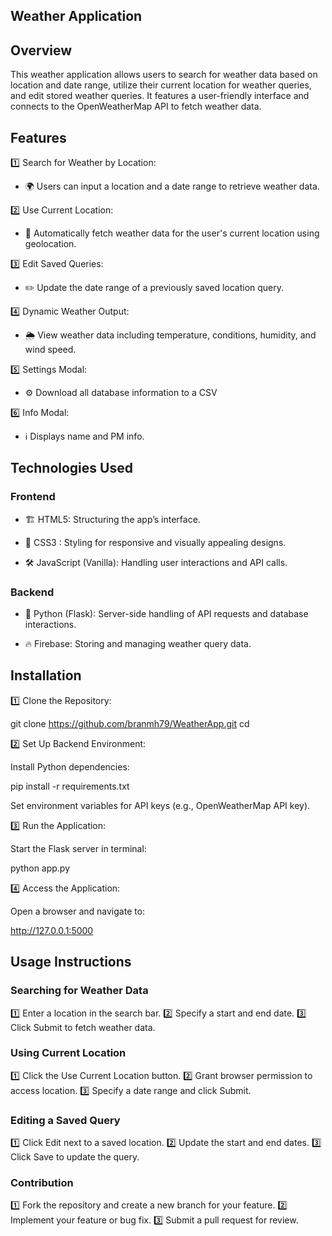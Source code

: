 ## Weather Application

## Overview

This weather application allows users to search for weather data based on location and date range, utilize their current location for weather queries, and edit stored weather queries. It features a user-friendly interface and connects to the OpenWeatherMap API to fetch weather data.

## Features

1️⃣ Search for Weather by Location:

- 🌍 Users can input a location and a date range to retrieve weather data.

2️⃣ Use Current Location:

- 📍 Automatically fetch weather data for the user's current location using geolocation.

3️⃣ Edit Saved Queries:

- ✏️ Update the date range of a previously saved location query.

4️⃣ Dynamic Weather Output:

- 🌦️ View weather data including temperature, conditions, humidity, and wind speed.

5️⃣ Settings Modal:

- ⚙️ Download all database information to a CSV

6️⃣ Info Modal:

- ℹ️ Displays name and PM info.


## Technologies Used

### Frontend

- 🏗️ HTML5: Structuring the app’s interface.

- 🎨 CSS3 : Styling for responsive and visually appealing designs.

- 🛠️ JavaScript (Vanilla): Handling user interactions and API calls.

### Backend

- 🐍 Python (Flask): Server-side handling of API requests and database interactions.

- 🔥 Firebase: Storing and managing weather query data.

## Installation

1️⃣ Clone the Repository:

git clone https://github.com/branmh79/WeatherApp.git
cd <repository-folder>

2️⃣ Set Up Backend Environment:

Install Python dependencies:

pip install -r requirements.txt

Set environment variables for API keys (e.g., OpenWeatherMap API key).

3️⃣ Run the Application:

Start the Flask server in terminal:

python app.py

4️⃣ Access the Application:

Open a browser and navigate to:

http://127.0.0.1:5000

## Usage Instructions

### Searching for Weather Data

1️⃣ Enter a location in the search bar.
2️⃣ Specify a start and end date.
3️⃣ Click Submit to fetch weather data.

### Using Current Location

1️⃣ Click the Use Current Location button.
2️⃣ Grant browser permission to access location.
3️⃣ Specify a date range and click Submit.

### Editing a Saved Query

1️⃣ Click Edit next to a saved location.
2️⃣ Update the start and end dates.
3️⃣ Click Save to update the query.

### Contribution

1️⃣ Fork the repository and create a new branch for your feature.
2️⃣ Implement your feature or bug fix.
3️⃣ Submit a pull request for review.

